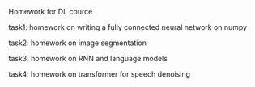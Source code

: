 Homework for DL cource

task1: homework on writing a fully connected neural network on numpy

task2: homework on image segmentation

task3: homework on RNN and language models

task4: homework on transformer for speech denoising
